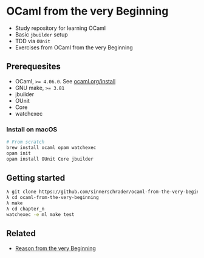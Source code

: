 # OCaml from the very Beginning

* Study repository for learning OCaml
* Basic `jbuilder` setup
* TDD via `OUnit`
* Exercises from OCaml from the very Beginning

## Prerequesites

* OCaml, `>= 4.06.0`. See [ocaml.org/install](https://ocaml.org/docs/install.html)
* GNU make, `>= 3.81`
* jbuilder
* OUnit
* Core
* watchexec

### Install on macOS

```sh
# From scratch
brew install ocaml opam watchexec
opam init
opam install OUnit Core jbuilder
```

## Getting started

```sh
λ git clone https://github.com/sinnerschrader/ocaml-from-the-very-beginning.git
λ cd ocaml-from-the-very-beginning
λ make
λ cd chapter_n
watchexec -e ml make test
```

## Related

* [Reason from the very Beginning](https://github.com/sinnerschrader/reason-from-the-very-beginning)
